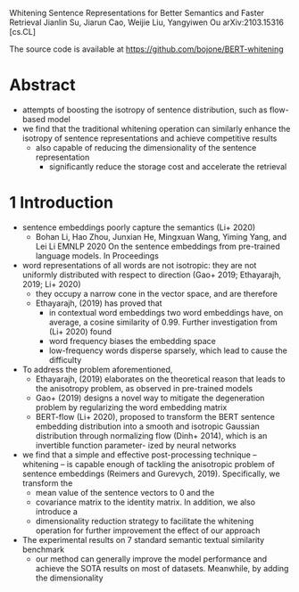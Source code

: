 Whitening Sentence Representations for Better Semantics and Faster Retrieval
Jianlin Su, Jiarun Cao, Weijie Liu, Yangyiwen Ou
arXiv:2103.15316 [cs.CL]

The source code is available at https://github.com/bojone/BERT-whitening

# Abstract

* attempts of boosting the isotropy of sentence distribution,
  such as flow-based model
* we find that the traditional whitening operation can similarly enhance the
  isotropy of sentence representations and achieve competitive results
  * also capable of reducing the dimensionality of the sentence representation
    * significantly reduce the storage cost and accelerate the retrieval

# 1 Introduction

* sentence embeddings poorly capture the semantics (Li+ 2020)
  * Bohan Li, Hao Zhou, Junxian He, Mingxuan Wang, Yiming Yang, and Lei Li
    EMNLP 2020
    On the sentence embeddings from pre-trained language models. In Proceedings
* word representations of all words are not isotropic:
  they are not uniformly distributed with respect to direction
  (Gao+ 2019; Ethayarajh, 2019; Li+ 2020)
  * they occupy a narrow cone in the vector space, and are therefore
  * Ethayarajh, (2019) has proved that
    * in contextual word embeddings two word embeddings have, on average, a
      cosine similarity of 0.99. Further investigation from (Li+ 2020) found
    * word frequency biases the embedding space
    * low-frequency words disperse sparsely, which lead to cause the difficulty
* To address the problem aforementioned,
  * Ethayarajh, (2019) elaborates on the theoretical reason that leads to the
    anisotropy problem, as observed in pre-trained models
  * Gao+ (2019) designs a novel way to mitigate the degeneration problem by
    regularizing the word embedding matrix
  * BERT-flow (Li+ 2020), proposed to transform the BERT sentence embedding
    distribution into a smooth and isotropic Gaussian distribution through
    normalizing flow (Dinh+ 2014), which is an invertible function parameter-
    ized by neural networks
* we find that a simple and effective post-processing technique – whitening – is
  capable enough of tackling the anisotropic problem of sentence embeddings
  (Reimers and Gurevych, 2019). Specifically, we transform the
  * mean value of the sentence vectors to 0 and the
  * covariance matrix to the identity matrix. In addition, we also introduce a
  * dimensionality reduction strategy to facilitate the whitening operation for
    further improvement the effect of our approach
* The experimental results on 7 standard semantic textual similarity benchmark
  * our method can generally improve the model performance and achieve the SOTA
    results on most of datasets.  Meanwhile, by adding the dimensionality
